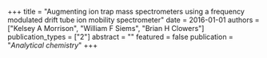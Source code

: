 +++
title = "Augmenting ion trap mass spectrometers using a frequency modulated drift tube ion mobility spectrometer"
date = 2016-01-01
authors = ["Kelsey A Morrison", "William F Siems", "Brian H Clowers"]
publication_types = ["2"]
abstract = ""
featured = false
publication = "*Analytical chemistry*"
+++

